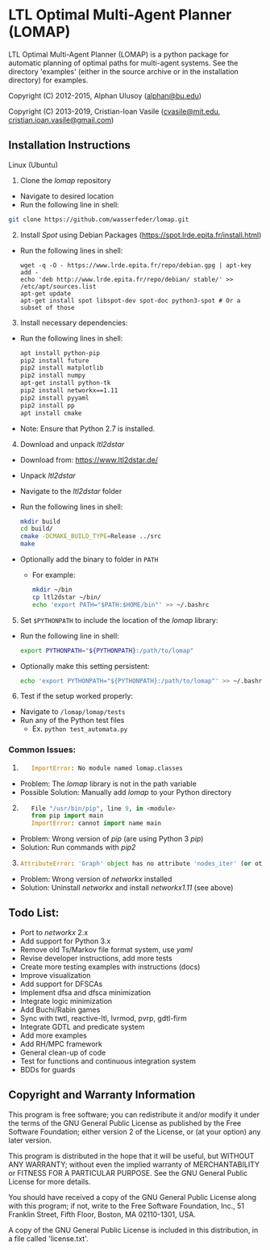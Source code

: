 LTL Optimal Multi-Agent Planner (LOMAP)
=======================================

LTL Optimal Multi-Agent Planner (LOMAP) is a python package for automatic
planning of optimal paths for multi-agent systems.
See the directory 'examples' (either in the source archive or in the
installation directory) for examples.

Copyright (C) 2012-2015, Alphan Ulusoy (alphan@bu.edu)

Copyright (C) 2013-2019, Cristian-Ioan Vasile (cvasile@mit.edu,
                                               cristian.ioan.vasile@gmail.com)

## Installation Instructions

Linux (Ubuntu)
1. Clone the _lomap_ repository
  * Navigate to desired location
  * Run the following line in shell:

  ```bash
  git clone https://github.com/wasserfeder/lomap.git
  ```

2. Install _Spot_ using Debian Packages (https://spot.lrde.epita.fr/install.html)
  * Run the following lines in shell:

    ```
    wget -q -O - https://www.lrde.epita.fr/repo/debian.gpg | apt-key add -
    echo 'deb http://www.lrde.epita.fr/repo/debian/ stable/' >> /etc/apt/sources.list
    apt-get update
    apt-get install spot libspot-dev spot-doc python3-spot # Or a subset of those
    ```

3. Install necessary dependencies:
  * Run the following lines in shell:

    ```bash
    apt install python-pip
    pip2 install future
    pip2 install matplotlib
    pip2 install numpy
    apt-get install python-tk
    pip2 install networkx==1.11
    pip2 install pyyaml
    pip2 install pp
    apt install cmake
    ```

  * Note: Ensure that Python 2.7 is installed.

4. Download and unpack _ltl2dstar_
  * Download from: https://www.ltl2dstar.de/
  * Unpack _ltl2dstar_
  * Navigate to the _ltl2dstar_ folder
  * Run the following lines in shell:

      ```bash
      mkdir build
      cd build/
      cmake -DCMAKE_BUILD_TYPE=Release ../src
      make
      ```

  * Optionally add the binary to folder in `PATH`
    * For example:

      ```bash
      mkdir ~/bin
      cp ltl2dstar ~/bin/
      echo 'export PATH="$PATH:$HOME/bin"' >> ~/.bashrc
      ```

5. Set `$PYTHONPATH` to include the location of the _lomap_ library:
  * Run the following line in shell:

      ```bash
      export PYTHONPATH="${PYTHONPATH}:/path/to/lomap"
      ```

  * Optionally make this setting persistent:

      ```bash
      echo 'export PYTHONPATH="${PYTHONPATH}:/path/to/lomap"' >> ~/.bashrc
      ```

6. Test if the setup worked properly:
  * Navigate to `/lomap/lomap/tests`
  * Run any of the Python test files
    * Ex. `python test_automata.py`

### Common Issues:
1. ```python
      ImportError: No module named lomap.classes
   ```
  * Problem: The _lomap_ library is not in the path variable
  * Possible Solution: Manually add _lomap_ to your Python directory

2. ```python
      File "/usr/bin/pip", line 9, in <module>
      from pip import main
      ImportError: cannot import name main
   ```
  * Problem: Wrong version of _pip_ (are using Python 3 _pip_)
  * Solution: Run commands with _pip2_

3. ```python
   AttributeError: 'Graph' object has no attribute 'nodes_iter' (or other graph issues)
   ```
  * Problem: Wrong version of _networkx_ installed
  * Solution: Uninstall _networkx_ and install _networkx1.11_ (see above)


## Todo List:

- Port to _networkx_ 2.x
- Add support for Python 3.x
- Remove old Ts/Markov file format system, use _yaml_
- Revise developer instructions, add more tests
- Create more testing examples with instructions (docs)
- Improve visualization
- Add support for DFSCAs
- Implement dfsa and dfsca minimization
- Integrate logic minimization
- Add Buchi/Rabin games
- Sync with twtl, reactive-ltl, lvrmod, pvrp, gdtl-firm
- Integrate GDTL and predicate system
- Add more examples
- Add RH/MPC framework
- General clean-up of code
- Test for functions and continuous integration system
- BDDs for guards

## Copyright and Warranty Information

This program is free software; you can redistribute it and/or
modify it under the terms of the GNU General Public License
as published by the Free Software Foundation; either version 2
of the License, or (at your option) any later version.

This program is distributed in the hope that it will be useful,
but WITHOUT ANY WARRANTY; without even the implied warranty of
MERCHANTABILITY or FITNESS FOR A PARTICULAR PURPOSE.  See the
GNU General Public License for more details.

You should have received a copy of the GNU General Public License
along with this program; if not, write to the Free Software
Foundation, Inc., 51 Franklin Street, Fifth Floor, Boston, MA
02110-1301, USA.

A copy of the GNU General Public License is included in this
distribution, in a file called 'license.txt'.
